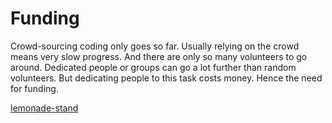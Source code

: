 <!-- TITLE: Improving Open Source Software -->
<!-- SUBTITLE: A quick summary of Improving Open Source Software -->

# Funding
Crowd-sourcing coding only goes so far. Usually relying on the crowd means very slow progress. And there are only so many volunteers to go around. Dedicated people or groups can go a lot further than random volunteers. But dedicating people to this task costs money. Hence the need for funding.

[lemonade-stand](https://github.com/nayafia/lemonade-stand) 
